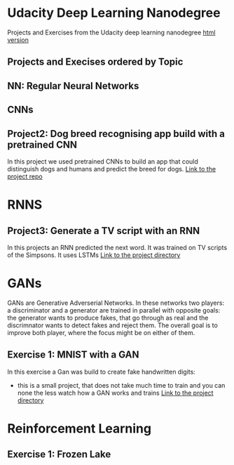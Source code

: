 # Udacity Deep Learning Nanodegree
Projects and Exercises from the Udacity deep learning nanodegree
[html version](https://sabinem.github.io/udacity_DL/)

## Projects and Execises ordered by Topic

## NN: Regular Neural Networks

## CNNs

## Project2: Dog breed recognising app build with a pretrained CNN
In this project we used pretrained CNNs to build an app that could distinguish dogs and humans and predict the breed for dogs. 
[Link to the project repo](https://github.com/sabinem/udacity-deeplearning-dog-project)

# RNNS

## Project3: Generate a TV script with an RNN
In this projects an RNN predicted the next word. It was trained on TV scripts of the Simpsons.
It uses LSTMs
[Link to the project directory](RNNs/tv_script_rnn)

# GANs
GANs are Generative Adverserial Networks. In these networks two players: a discriminator and a generator are trained in parallel with opposite goals: the generator wants to produce fakes, that go through as real and the discrimnator wants to detect fakes and reject them. The overall goal is to improve both player, where the focus might be on either of them. 

## Exercise 1: MNIST with a GAN
In this exercise a Gan was build to create fake handwritten digits:
- this is a small project, that does not take much time to train and you can none the less watch how a GAN works and trains
[Link to the project directory](GANs/gan_mnist)

# Reinforcement Learning

## Exercise 1: Frozen Lake



